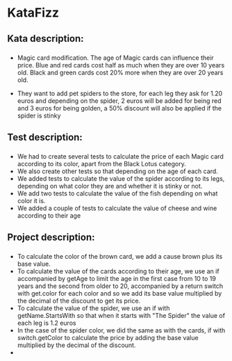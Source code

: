 # KataFizz
## Kata description:
### 
- Magic card modification. The age of Magic cards can influence their price. 
Blue and red cards cost half as much when they are over 10 years old. Black and green cards cost 20% more when they are over 20 years old.
  
- They want to add pet spiders to the store, for each leg they ask for 1.20 euros and depending 
on the spider, 2 euros will be added for being red and 3 euros for being golden, a 50% discount will also be applied if the spider is stinky

## Test description:
###
- We had to create several tests to calculate the price of each Magic card according to its color, apart from the Black Lotus category.
- We also create other tests so that depending on the age of each card.
- We added tests to calculate the value of the spider according to its legs, depending on what color they are and whether it is stinky or not.
- We add two tests to calculate the value of the fish depending on what color it is.
- We added a couple of tests to calculate the value of cheese and wine according to their age

## Project description:
### 
- To calculate the color of the brown card, we add a cause brown plus its base value.
- To calculate the value of the cards according to their age, we use an if accompanied by getAge to limit the age in the first case from 10 to 19 years and the second from older to 20, accompanied by a return switch with get.color for each color and so we add its base value multiplied by the decimal of the discount to get its price.
- To calculate the value of the spider, we use an if with getName.StartsWith so that when it starts with "The Spider" the value of each leg is 1.2 euros
- In the case of the spider color, we did the same as with the cards, if with switch.getColor to calculate the price by adding the base value multiplied by the decimal of the discount.
-

